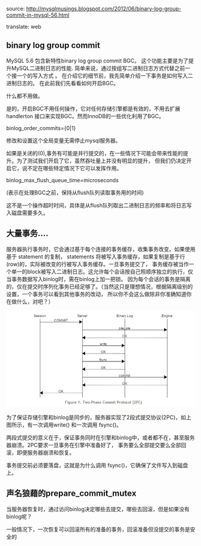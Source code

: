 source: http://mysqlmusings.blogspot.com/2012/06/binary-log-group-commit-in-mysql-56.html

translate: web

binary log group commit 
-----------------------

MySQL 5.6 包含新特性binary log group commit  BGC。
这个功能主要是为了提升MySQL二进制日志的性能. 简单来说，通过按组写二进制日志方式代替之前一个接一个的写入方式 。
在介绍它的细节前，我先简单介绍一下事务是如何写入二进制日志的。
在此前我们先看看如何开启BGC。

什么都不用做。

是的，开启BGC不用任何操作，它对任何存储引擎都是有效的，不用去扩展handlerton 接口来实现BGC。然而InnoDB的一些优化利用了BGC。

binlog_order_commits={0|1}

修改和设置这个全局变量无需停止mysql服务器。

如果是关闭的(0),事务有可能是并行提交的，在一些情况下可能会带来性能的提升。为了测试我们开启了它，虽然吞吐量上并没有明显的提升，
但我们仍决定开启它，说不定在哪些特定情况下它可以发挥作用。

binlog_max_flush_queue_time=microseconds

(表示在处理BGC之前，保持从flush队列读取事务用的时间)

这不是一个操作超时时间，具体是从flush队列取出二进制日志的频率和将日志写入磁盘需要多久。


大量事务....
--------
服务器执行事务时，它会通过基于每个连接的事务缓存，收集事务改变。如果使用基于 statement 的复制，
statements 将被写入事务缓存，如果复制是基于行(row)的，实际被改变的行被写入事务缓存。一旦事务提交了，
事务缓存被当作一个单一的block被写入二进制日志。这允许每个会话按自己照顺序独立的执行，仅当事务数据写入binlog时，需在binlog上加一把锁。
因为每个会话的事务是隔离的，仅在提交时序列化事务已经足够了。（当然这只是理想情况，根据隔离级别的设置，一个事务可以看到其他事务的改动，
所以你不会这么做除非你准确知道你在做什么，对吧？）

![](image/2PC.png)

为了保证存储引擎和binlog是同步的，服务器实现了2段式提交协议(2PC)，如上图所示，有一次调用write() 和一次调用 fsync()。

两段式提交的意义在于，保证事务同时在引擎和binlog中，或者都不在，甚至服务器崩溃。2PC要求一旦事务在引擎中准备好了，
事务要么全部提交要么全部回滚，即便服务器崩溃和恢复。

事务提交前必须要落盘，这就是为什么调用 fsync()，它确保了文件写入到磁盘上。

声名狼藉的prepare_commit_mutex
-------------------------
当服务器恢复时，通过访问binlog决定哪些去提交，哪些去回滚，但是如果没有binlog呢？

一般情况下，一次恢复可以回滚所有的准备的事务，回滚准备但没提交的事务是安全的

